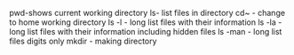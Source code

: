 pwd-shows current working directory
ls- list files in directory
cd~ - change to home working directory
ls -l - long list files with their information
ls -la - long list files with their information including hidden files
ls -man - long list files digits only
mkdir - making directory

